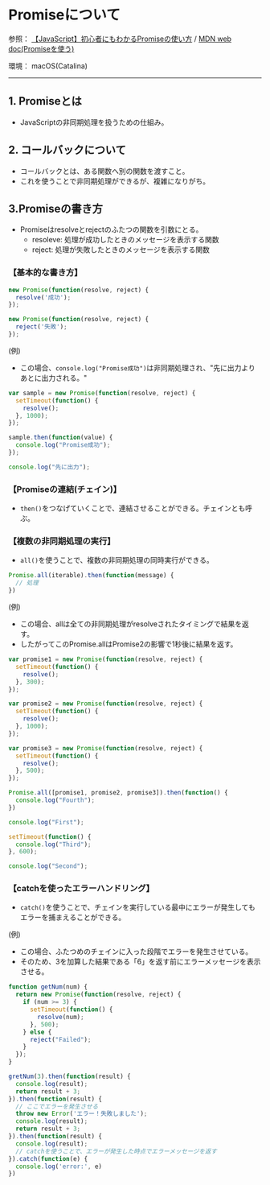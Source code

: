 # Promiseについて

参照：
[【JavaScript】初心者にもわかるPromiseの使い方](https://techplay.jp/column/581) / 
[MDN web doc(Promiseを使う)](https://developer.mozilla.org/ja/docs/Web/JavaScript/Guide/Using_promises)

環境：
macOS(Catalina)

---
## 1. Promiseとは
- JavaScriptの非同期処理を扱うための仕組み。

## 2. コールバックについて
- コールバックとは、ある関数へ別の関数を渡すこと。
- これを使うことで非同期処理ができるが、複雑になりがち。

## 3.Promiseの書き方
- Promiseはresolveとrejectのふたつの関数を引数にとる。
  * resoleve: 処理が成功したときのメッセージを表示する関数
  * reject: 処理が失敗したときのメッセージを表示する関数

### 【基本的な書き方】
```JavaScript
new Promise(function(resolve, reject) {
  resolve('成功');
});

new Promise(function(resolve, reject) {
  reject('失敗');
});
```

(例)
- この場合、`console.log("Promise成功")`は非同期処理され、"先に出力よりあとに出力される。"
```JavaScript
var sample = new Promise(function(resolve, reject) {
  setTimeout(function() {
    resolve();
  }, 1000);
});

sample.then(function(value) {
  console.log("Promise成功");
});

console.log("先に出力");
```

### 【Promiseの連結(チェイン)】
- `then()`をつなげていくことで、連結させることができる。チェインとも呼ぶ。

### 【複数の非同期処理の実行】
- `all()`を使うことで、複数の非同期処理の同時実行ができる。

```JavaScript
Promise.all(iterable).then(function(message) {
  // 処理
})
```

(例)
- この場合、allは全ての非同期処理がresolveされたタイミングで結果を返す。
- したがってこのPromise.allはPromise2の影響で1秒後に結果を返す。
```JavaScript
var promise1 = new Promise(function(resolve, reject) {
  setTimeout(function() {
    resolve();
  }, 300);
});

var promise2 = new Promise(function(resolve, reject) {
  setTimeout(function() {
    resolve();
  }, 1000);
});

var promise3 = new Promise(function(resolve, reject) {
  setTimeout(function() {
    resolve();
  }, 500);
});

Promise.all([promise1, promise2, promise3]).then(function() {
  console.log("Fourth");
})

console.log("First");

setTimeout(function() {
  console.log("Third");
}, 600);

console.log("Second");
```

### 【catchを使ったエラーハンドリング】
- `catch()`を使うことで、チェインを実行している最中にエラーが発生してもエラーを捕まえることができる。

(例)
- この場合、ふたつめのチェインに入った段階でエラーを発生させている。
- そのため、3を加算した結果である「6」を返す前にエラーメッセージを表示させる。
```JavaScript
function getNum(num) {
  return new Promise(function(resolve, reject) {
    if (num >= 3) {
      setTimeout(function() {
        resolve(num);
      }, 500);
    } else {
      reject("Failed");
    }
  });
}

gretNum(3).then(function(result) {
  console.log(result);
  return result + 3;
}).then(function(result) {
  // ここでエラーを発生させる
  throw new Error('エラー！失敗しました');
  console.log(result);
  return result + 3;
}).then(function(result) {
  console.log(result);
  // catchを使うことで、エラーが発生した時点でエラーメッセージを返す
}).catch(function(e) {
  console.log('error:', e)
})
```
